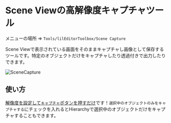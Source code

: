 ﻿# Scene Viewの高解像度キャプチャツール

メニューの場所 => `Tools/lilEditorToolbox/Scene Capture`

Scene Viewで表示されている画面をそのままキャプチャし画像として保存するツールです。特定のオブジェクトだけをキャプチャしたり透過付きで出力したりできます。

![SceneCapture](/images/ja_JP/EditorWindow/SceneCapture.png "SceneCapture")
## 使い方

<u>解像度を設定して`キャプチャ`ボタンを押すだけ</u>です！`選択中のオブジェクトのみをキャプチャする`にチェックを入れるとHierarchyで選択中のオブジェクトだけをキャプチャすることもできます。


